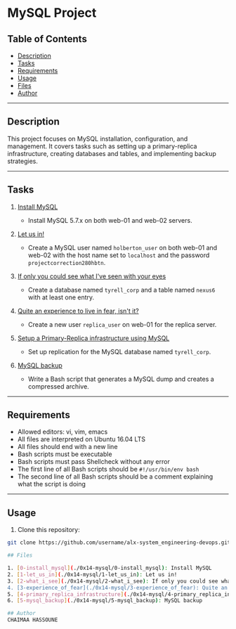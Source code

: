 # MySQL Project

## Table of Contents
- [Description](#description)
- [Tasks](#tasks)
- [Requirements](#requirements)
- [Usage](#usage)
- [Files](#files)
- [Author](#author)

---

## Description

This project focuses on MySQL installation, configuration, and management. It covers tasks such as setting up a primary-replica infrastructure, creating databases and tables, and implementing backup strategies.

---

## Tasks

1. [Install MySQL](./0x14-mysql/0-install_mysql)
   - Install MySQL 5.7.x on both web-01 and web-02 servers.

2. [Let us in!](./0x14-mysql/1-let_us_in)
   - Create a MySQL user named `holberton_user` on both web-01 and web-02 with the host name set to `localhost` and the password `projectcorrection280hbtn`.

3. [If only you could see what I've seen with your eyes](./0x14-mysql/2-what_i_see)
   - Create a database named `tyrell_corp` and a table named `nexus6` with at least one entry.

4. [Quite an experience to live in fear, isn't it?](./0x14-mysql/3-experience_of_fear)
   - Create a new user `replica_user` on web-01 for the replica server.

5. [Setup a Primary-Replica infrastructure using MySQL](./0x14-mysql/4-primary_replica_infrastructure)
   - Set up replication for the MySQL database named `tyrell_corp`.

6. [MySQL backup](./0x14-mysql/5-mysql_backup)
   - Write a Bash script that generates a MySQL dump and creates a compressed archive.

---

## Requirements

- Allowed editors: vi, vim, emacs
- All files are interpreted on Ubuntu 16.04 LTS
- All files should end with a new line
- Bash scripts must be executable
- Bash scripts must pass Shellcheck without any error
- The first line of all Bash scripts should be `#!/usr/bin/env bash`
- The second line of all Bash scripts should be a comment explaining what the script is doing

---

## Usage

1. Clone this repository:

```bash
git clone https://github.com/username/alx-system_engineering-devops.git

## Files

1. [0-install_mysql](./0x14-mysql/0-install_mysql): Install MySQL
2. [1-let_us_in](./0x14-mysql/1-let_us_in): Let us in!
3. [2-what_i_see](./0x14-mysql/2-what_i_see): If only you could see what I've seen with your eyes
4. [3-experience_of_fear](./0x14-mysql/3-experience_of_fear): Quite an experience to live in fear, isn't it?
5. [4-primary_replica_infrastructure](./0x14-mysql/4-primary_replica_infrastructure): Setup a Primary-Replica infrastructure using MySQL
6. [5-mysql_backup](./0x14-mysql/5-mysql_backup): MySQL backup

## Author
CHAIMAA HASSOUNE
